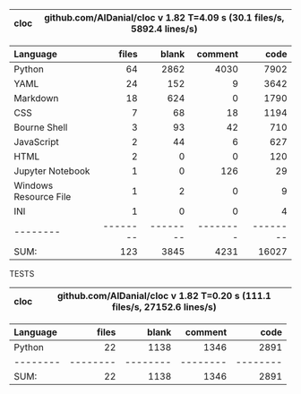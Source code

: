 cloc|github.com/AlDanial/cloc v 1.82  T=4.09 s (30.1 files/s, 5892.4 lines/s)
--- | ---

Language|files|blank|comment|code
:-------|-------:|-------:|-------:|-------:
Python|64|2862|4030|7902
YAML|24|152|9|3642
Markdown|18|624|0|1790
CSS|7|68|18|1194
Bourne Shell|3|93|42|710
JavaScript|2|44|6|627
HTML|2|0|0|120
Jupyter Notebook|1|0|126|29
Windows Resource File|1|2|0|9
INI|1|0|0|4
--------|--------|--------|--------|--------
SUM:|123|3845|4231|16027

TESTS

cloc|github.com/AlDanial/cloc v 1.82  T=0.20 s (111.1 files/s, 27152.6 lines/s)
--- | ---

Language|files|blank|comment|code
:-------|-------:|-------:|-------:|-------:
Python|22|1138|1346|2891
--------|--------|--------|--------|--------
SUM:|22|1138|1346|2891
